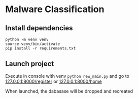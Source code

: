 # Malware Classification

## Install dependencies

```
python -m venv venv
source venv/bin/activate
pip install -r requirements.txt
```

## Launch project

Execute in console with venv `python new_main.py` and go to [127.0.0.1:8000/register](127.0.0.1:8000/register) or [127.0.0.1:8000/home](127.0.0.1:8000/home)

When launched, the dabasase will be dropped and recreated
